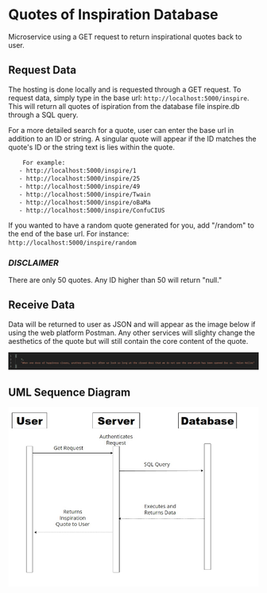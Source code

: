 # Quotes of Inspiration Database

Microservice using a GET request to return inspirational quotes back to user.

## Request Data
The hosting is done locally and is requested through a GET request. To request data, simply type in the base url: ```http://localhost:5000/inspire```.
This will return all quotes of ispiration from the database file inspire.db through a SQL query. 

For a more detailed search for a quote, user can enter the base url in addition to an ID or string. A singular quote will appear if the ID matches the quote's ID or the string text is lies within the quote.

```
    For example: 
   - http://localhost:5000/inspire/1
   - http://localhost:5000/inspire/25
   - http://localhost:5000/inspire/49
   - http://localhost:5000/inspire/Twain
   - http://localhost:5000/inspire/oBaMa
   - http://localhost:5000/inspire/ConfuCIUS
 ```
 If you wanted to have a random quote generated for you, add "/random" to the end of the base url. For instance: ```http://localhost:5000/inspire/random```
       
### *DISCLAIMER*
There are only 50 quotes. Any ID higher than 50 will return "null."

## Receive Data
Data will be returned to user as JSON and will appear as the image below if using the web platform Postman. Any other services will slighty change the aesthetics of the quote but will still contain the core content of the quote.

![](https://github.com/nguyev22/Inspiration-A-Microservice-/blob/main/quote_pic.jpg)

## UML Sequence Diagram
![](https://github.com/nguyev22/Inspiration-A-Microservice-/blob/main/UMLsequence.jpg?raw=true)
